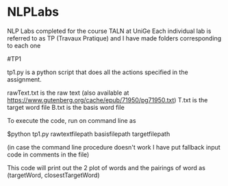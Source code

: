 # NLPLabs
NLP Labs completed for the course TALN at UniGe
Each individual lab is referred to as TP (Travaux Pratique) and I have made folders corresponding to each one

#TP1

tp1.py is a python script that does all the actions specified in the assignment. 

rawText.txt is the raw text (also available at https://www.gutenberg.org/cache/epub/71950/pg71950.txt)
T.txt is the target word file
B.txt is the basis word file

To execute the code, run on command line as

$python tp1.py rawtextfilepath basisfilepath targetfilepath

(in case the command line procedure doesn't work I have put fallback input code in comments in the file)

This code will print out the 2 plot of words and the pairings of word as (targetWord, closestTargetWord)

